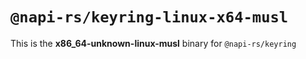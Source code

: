 # `@napi-rs/keyring-linux-x64-musl`

This is the **x86_64-unknown-linux-musl** binary for `@napi-rs/keyring`

